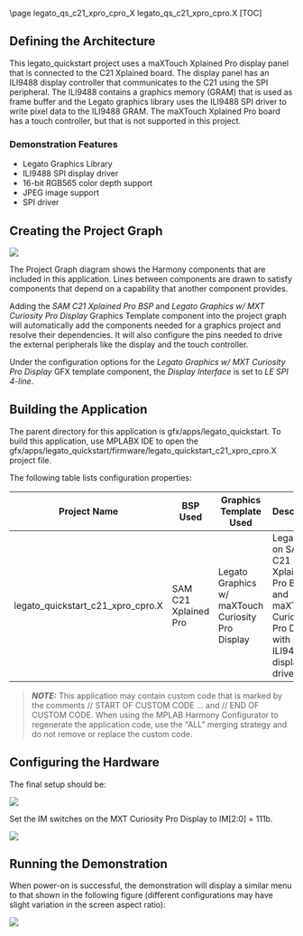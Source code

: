 \page legato_qs_c21_xpro_cpro_X legato_qs_c21_xpro_cpro.X
[TOC]

## Defining the Architecture

This legato_quickstart project uses a maXTouch Xplained Pro display panel that is connected to the C21 Xplained board. The display panel has an ILI9488 display controller that communicates to the C21 using the SPI peripheral. The ILI9488 contains a graphics memory (GRAM) that is used as frame buffer and the Legato graphics library uses the ILI9488 SPI driver to write pixel data to the ILI9488 GRAM. The maXTouch Xplained Pro board has a touch controller, but that is not supported in this project. 

### Demonstration Features

* Legato Graphics Library 
* ILI9488 SPI display driver 
* 16-bit RGB565 color depth support 
* JPEG image support 
* SPI driver 

## Creating the Project Graph

![](https://microchip-mplab-harmony.github.io/gfx/legato_quickstart_c21_xpro_cpro.X_pj.png)

 The Project Graph diagram shows the Harmony components that are included in this application. Lines between components are drawn to satisfy components that depend on a capability that another component provides. 

Adding the *SAM C21 Xplained Pro BSP* and *Legato Graphics w/ MXT Curiosity Pro Display* Graphics Template component into the project graph will automatically add the components needed for a graphics project and resolve their dependencies. It will also configure the pins needed to drive the external peripherals like the display and the touch controller. 

Under the configuration options for the *Legato Graphics w/ MXT Curiosity Pro Display* GFX template component, the *Display Interface* is set to *LE SPI 4-line*. 

## Building the Application

The parent directory for this application is gfx/apps/legato_quickstart. To build this application, use MPLABX IDE to open the gfx/apps/legato_quickstart/firmware/legato_quickstart_c21_xpro_cpro.X project file. 

The following table lists configuration properties: 

| Project Name  | BSP Used |Graphics Template Used | Description |
|---------------| ---------|---------------| ---------|
| legato_quickstart_c21_xpro_cpro.X | SAM C21 Xplained Pro | Legato Graphics w/ maXTouch Curiosity Pro Display  | Legato GFX on SAM C21 Xplained Pro Board and maXTouch Curiosity Pro Display with ILI9488 SPI display driver |

 
> **_NOTE:_**  This application may contain custom code that is marked by the comments // START OF CUSTOM CODE ... and // END OF CUSTOM CODE. When using the MPLAB Harmony Configurator to regenerate the application code, use the "ALL" merging strategy and do not remove or replace the custom code.

## Configuring the Hardware

The final setup should be:

![](https://microchip-mplab-harmony.github.io/gfx/GFX%20APPS%20c21_image_setup1.png)

Set the IM switches on the MXT Curiosity Pro Display to IM[2:0] = 111b. 

![](https://microchip-mplab-harmony.github.io/gfx/legato_qs_e54_cu_cpro_spi_hd2.png)


## Running the Demonstration

When power-on is successful, the demonstration will display a similar menu to that shown in the following figure (different configurations may have slight variation in the screen aspect ratio): 

![](https://microchip-mplab-harmony.github.io/gfx/APPS%20GFX%20e70_run.png)


